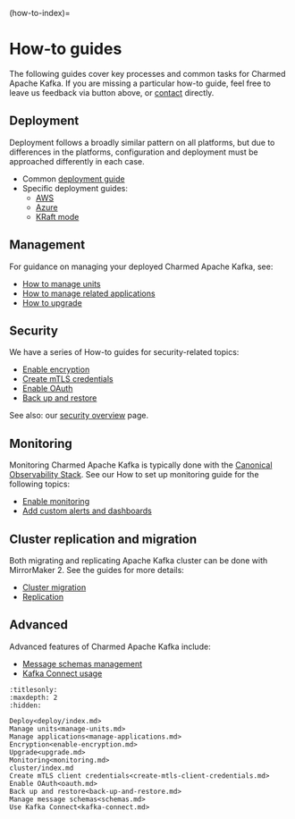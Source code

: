 (how-to-index)=
# How-to guides

The following guides cover key processes and common tasks for Charmed Apache Kafka. If you are missing a particular how-to guide, feel free to leave us feedback via button above, or [contact](reference-contact) directly.

## Deployment

Deployment follows a broadly similar pattern on all platforms, but due to differences in the platforms, configuration and deployment must be approached differently in each case.

* Common [deployment guide](how-to-deploy-deploy-anywhere)
* Specific deployment guides:
  * [AWS](how-to-deploy-deploy-on-aws)
  * [Azure](how-to-deploy-deploy-on-azure)
  * [KRaft mode](how-to-deploy-kraft-mode)

## Management

For guidance on managing your deployed Charmed Apache Kafka, see:

* [How to manage units](how-to-manage-units)
* [How to manage related applications](how-to-manage-applications)
* [How to upgrade](how-to-upgrade)

## Security

We have a series of How-to guides for security-related topics:

* [Enable encryption](how-to-enable-encryption)
* [Create mTLS credentials](how-to-create-mtls-client-credentials)
* [Enable OAuth](how-to-enable-oauth-through-hydra)
* [Back up and restore](how-to-back-up-and-restore)

See also: our [security overview](explanation-security) page.

## Monitoring

Monitoring Charmed Apache Kafka is typically done with the [Canonical Observability Stack](https://charmhub.io/topics/canonical-observability-stack).
See our How to set up monitoring guide for the following topics:

* [Enable monitoring](how-to-monitoring-enable-monitoring)
* [Add custom alerts and dashboards](how-to-monitoring-integrate-alerts-and-dashboards)

## Cluster replication and migration

Both migrating and replicating Apache Kafka cluster can be done with MirrorMaker 2.
See the guides for more details:

* [Cluster migration](how-to-cluster-replication-migrate-a-cluster)
* [Replication](how-to-cluster-replication-cluster-replication)

## Advanced

Advanced features of Charmed Apache Kafka include:

* [Message schemas management](how-to-manage-message-schemas)
* [Kafka Connect usage](how-to-use-kafka-connect-for-etl-workloads)

<!-- Alternative landing page prototype
| | |
|--|--|
| **Deployment** </br> Deployment follows a broadly similar pattern on all platforms, but due to differences in the platforms, configuration and deployment must be approached differently in each case. </br> [Common deployment guide](how-to-deploy-deploy-anywhere), [AWS](how-to-deploy-deploy-on-aws), [Azure](how-to-deploy-deploy-on-azure), [KRaft mode](how-to-deploy-kraft-mode) |**Management** </br> For guidance on managing your deployed Charmed Apache Kafka, see: [How to manage units](how-to-manage-units), [How to manage related applications](how-to-manage-applications), [How to Upgrade](how-to-upgrade) | -->

```{toctree}
:titlesonly:
:maxdepth: 2
:hidden:

Deploy<deploy/index.md>
Manage units<manage-units.md>
Manage applications<manage-applications.md>
Encryption<enable-encryption.md>
Upgrade<upgrade.md>
Monitoring<monitoring.md>
cluster/index.md
Create mTLS client credentials<create-mtls-client-credentials.md>
Enable OAuth<oauth.md>
Back up and restore<back-up-and-restore.md>
Manage message schemas<schemas.md>
Use Kafka Connect<kafka-connect.md>
```
